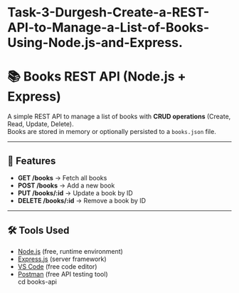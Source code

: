 # Task-3-Durgesh-Create-a-REST-API-to-Manage-a-List-of-Books-Using-Node.js-and-Express.

# 📚 Books REST API (Node.js + Express)

A simple REST API to manage a list of books with **CRUD operations** (Create, Read, Update, Delete).  
Books are stored in memory or optionally persisted to a `books.json` file.

---

## 🚀 Features
- **GET /books** → Fetch all books  
- **POST /books** → Add a new book  
- **PUT /books/:id** → Update a book by ID  
- **DELETE /books/:id** → Remove a book by ID  

---

## 🛠 Tools Used
- [Node.js](https://nodejs.org/) (free, runtime environment)  
- [Express.js](https://expressjs.com/) (server framework)  
- [VS Code](https://code.visualstudio.com/) (free code editor)  
- [Postman](https://www.postman.com/) (free API testing tool)  
cd books-api

